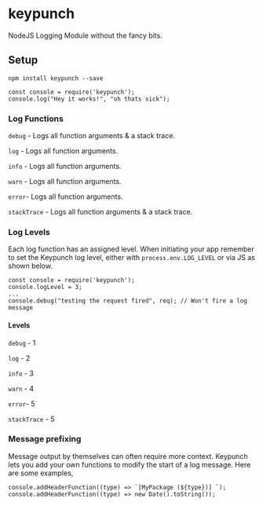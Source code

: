 # keypunch
NodeJS Logging Module without the fancy bits.

## Setup
`npm install keypunch --save`

```
const console = require('keypunch');
console.log("Hey it works!", "oh thats sick");
```

### Log Functions
`debug` - Logs all function arguments & a stack trace.

`log` - Logs all function arguments.

`info` - Logs all function arguments.

`warn` - Logs all function arguments.

`error`- Logs all function arguments.

`stackTrace` - Logs all function arguments & a stack trace.


### Log Levels
Each log function has an assigned level. When initiating your app remember to set the Keypunch log level, either with `process.env.LOG_LEVEL` or via JS as shown below.

```
const console = require('keypunch');
console.logLevel = 3;
...
console.debug("testing the request fired", req); // Won't fire a log message
```

#### Levels
`debug` - 1

`log` - 2

`info` - 3

`warn` - 4

`error`- 5

`stackTrace` - 5

### Message prefixing
Message output by themselves can often require more context. Keypunch lets you add your own functions to modify the start of a log message. Here are some examples,

```
console.addHeaderFunction((type) => `[MyPackage (${type})] `);
console.addHeaderFunction((type) => new Date().toString());
```
